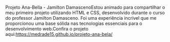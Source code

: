 Projeto Ana-Bella - Jamilton DamascenoEstou animado para compartilhar o meu primeiro projeto utilizando HTML e CSS, desenvolvido durante o curso do professor Jamilton Damasceno. Foi uma experiência incrível que me proporcionou uma base sólida nas tecnologias essenciais para o desenvolvimento web.Confira o projeto aqui:https://medrade15.github.io/projeto-ana-bela/
